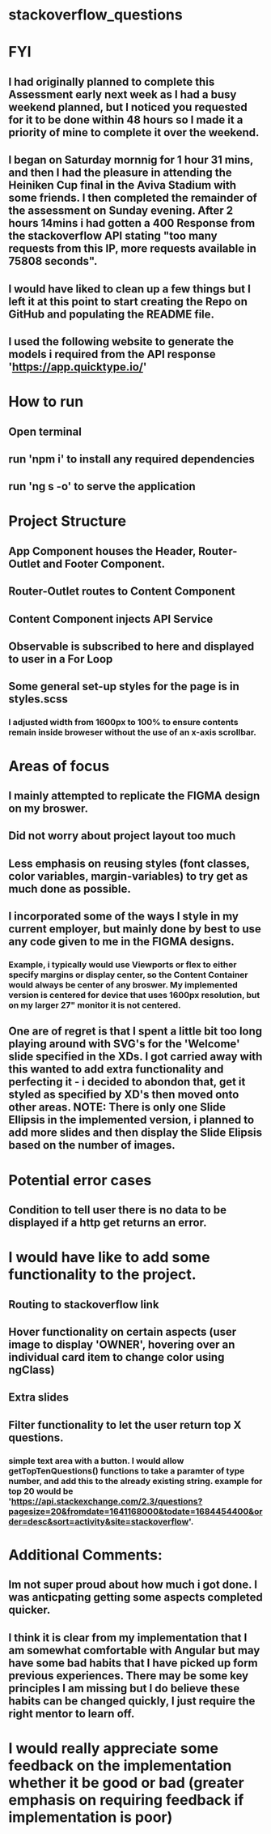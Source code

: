 # stackoverflow_questions

# FYI
## I had originally planned to complete this Assessment early next week as I had a busy weekend planned, but I noticed you requested for it to be done within 48 hours so I made it a priority of mine to complete it over the weekend.
## I began on Saturday mornnig for 1 hour 31 mins, and then I had the pleasure in attending the Heiniken Cup final in the Aviva Stadium with some friends. I then completed the remainder of the assessment on Sunday evening. After 2 hours 14mins i had gotten a 400 Response from the stackoverflow API stating "too many requests from this IP, more requests available in 75808 seconds".
## I would have liked to clean up a few things but I left it at this point to start creating the Repo on GitHub and populating the README file.
## I used the following website to generate the models i required from the API response 'https://app.quicktype.io/'

# How to run
## Open terminal
## run 'npm i' to install any required dependencies
## run 'ng s -o' to serve the application

# Project Structure
## App Component houses the Header, Router-Outlet and Footer Component.
## Router-Outlet routes to Content Component
## Content Component injects API Service
## Observable is subscribed to here and displayed to user in a For Loop
## Some general set-up styles for the page is in styles.scss
### I adjusted width from 1600px to 100% to ensure contents remain inside broweser without the use of an x-axis scrollbar.

# Areas of focus
## I mainly attempted to replicate the FIGMA design on my broswer.
## Did not worry about project layout too much
## Less emphasis on reusing styles (font classes, color variables, margin-variables) to try get as much done as possible.
## I incorporated some of the ways I style in my current employer, but mainly done by best to use any code given to me in the FIGMA designs.
### Example, i typically would use Viewports or flex to either specify margins or display center, so the Content Container would always be center of any broswer. My implemented version is centered for device that uses 1600px resolution, but on my larger 27" monitor it is not centered.
## One are of regret is that I spent a little bit too long playing around with SVG's for the 'Welcome' slide specified in the XDs. I got carried away with this wanted to add extra functionality and perfecting it - i decided to abondon that, get it styled as specified by XD's then moved onto other areas. NOTE: There is only one Slide Ellipsis in the implemented version, i planned to add more slides and then display the Slide Elipsis based on the number of images.

# Potential error cases
## Condition to tell user there is no data to be displayed if a http get returns an error.

# I would have like to add some functionality to the project.
## Routing to stackoverflow link
## Hover functionality on certain aspects (user image to display 'OWNER', hovering over an individual card item to change color using ngClass)
## Extra slides
## Filter functionality to let the user return top X questions.
### simple text area with a button. I would allow getTopTenQuestions() functions to take a paramter of type number, and add this to the already existing string. example for top 20 would be 'https://api.stackexchange.com/2.3/questions?pagesize=20&fromdate=1641168000&todate=1684454400&order=desc&sort=activity&site=stackoverflow'.


# Additional Comments:
## Im not super proud about how much i got done. I was anticpating getting some aspects completed quicker.
## I think it is clear from my implementation that I am somewhat comfortable with Angular but may have some bad habits that I have picked up form previous experiences. There may be some key principles I am missing but I do believe these habits can be changed quickly, I just require the right mentor to learn off.

# I would really appreciate some feedback on the implementation whether it be good or bad (greater emphasis on requiring feedback if implementation is poor)



